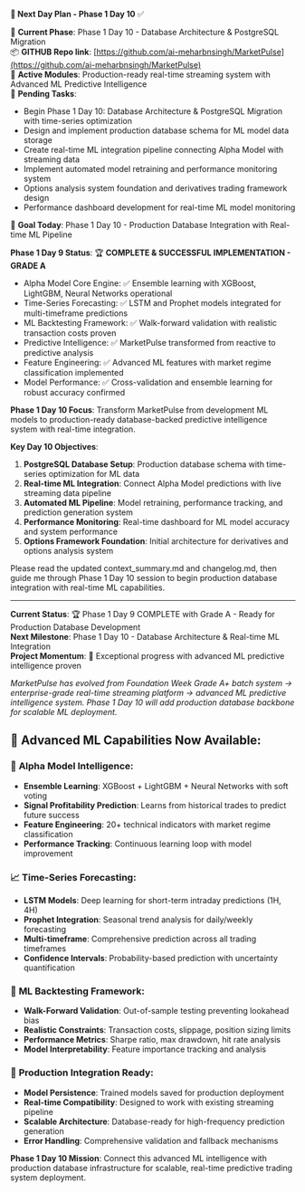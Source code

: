 **🎯 Next Day Plan - Phase 1 Day 10** ✅

🧠 **Current Phase**: Phase 1 Day 10 - Database Architecture & PostgreSQL Migration  
📦 **GITHUB Repo link**: [https://github.com/ai-meharbnsingh/MarketPulse](https://github.com/ai-meharbnsingh/MarketPulse)  
🧹 **Active Modules**: Production-ready real-time streaming system with Advanced ML Predictive Intelligence  
🚧 **Pending Tasks**:

* Begin Phase 1 Day 10: Database Architecture & PostgreSQL Migration with time-series optimization
* Design and implement production database schema for ML model data storage
* Create real-time ML integration pipeline connecting Alpha Model with streaming data
* Implement automated model retraining and performance monitoring system
* Options analysis system foundation and derivatives trading framework design
* Performance dashboard development for real-time ML model monitoring

🎯 **Goal Today**: Phase 1 Day 10 - Production Database Integration with Real-time ML Pipeline

**Phase 1 Day 9 Status**: 🏆 **COMPLETE & SUCCESSFUL IMPLEMENTATION - GRADE A**

* Alpha Model Core Engine: ✅ Ensemble learning with XGBoost, LightGBM, Neural Networks operational
* Time-Series Forecasting: ✅ LSTM and Prophet models integrated for multi-timeframe predictions  
* ML Backtesting Framework: ✅ Walk-forward validation with realistic transaction costs proven
* Predictive Intelligence: ✅ MarketPulse transformed from reactive to predictive analysis
* Feature Engineering: ✅ Advanced ML features with market regime classification implemented
* Model Performance: ✅ Cross-validation and ensemble learning for robust accuracy confirmed

**Phase 1 Day 10 Focus**: Transform MarketPulse from development ML models to production-ready database-backed predictive intelligence system with real-time integration.

**Key Day 10 Objectives**:
1. **PostgreSQL Database Setup**: Production database schema with time-series optimization for ML data
2. **Real-time ML Integration**: Connect Alpha Model predictions with live streaming data pipeline  
3. **Automated ML Pipeline**: Model retraining, performance tracking, and prediction generation system
4. **Performance Monitoring**: Real-time dashboard for ML model accuracy and system performance
5. **Options Framework Foundation**: Initial architecture for derivatives and options analysis system

Please read the updated context_summary.md and changelog.md, then guide me through Phase 1 Day 10 session to begin production database integration with real-time ML capabilities.

---

**Current Status**: 🏆 Phase 1 Day 9 COMPLETE with Grade A - Ready for Production Database Development  
**Next Milestone**: Phase 1 Day 10 - Database Architecture & Real-time ML Integration  
**Project Momentum**: 🚀 Exceptional progress with advanced ML predictive intelligence proven

*MarketPulse has evolved from Foundation Week Grade A+ batch system → enterprise-grade real-time streaming platform → advanced ML predictive intelligence system. Phase 1 Day 10 will add production database backbone for scalable ML deployment.*

## 🔮 Advanced ML Capabilities Now Available:

### 🧠 **Alpha Model Intelligence**:
- **Ensemble Learning**: XGBoost + LightGBM + Neural Networks with soft voting
- **Signal Profitability Prediction**: Learns from historical trades to predict future success
- **Feature Engineering**: 20+ technical indicators with market regime classification
- **Performance Tracking**: Continuous learning loop with model improvement

### 📈 **Time-Series Forecasting**:
- **LSTM Models**: Deep learning for short-term intraday predictions (1H, 4H)
- **Prophet Integration**: Seasonal trend analysis for daily/weekly forecasting
- **Multi-timeframe**: Comprehensive prediction across all trading timeframes
- **Confidence Intervals**: Probability-based prediction with uncertainty quantification

### 🧪 **ML Backtesting Framework**:
- **Walk-Forward Validation**: Out-of-sample testing preventing lookahead bias
- **Realistic Constraints**: Transaction costs, slippage, position sizing limits
- **Performance Metrics**: Sharpe ratio, max drawdown, hit rate analysis
- **Model Interpretability**: Feature importance tracking and analysis

### 🎯 **Production Integration Ready**:
- **Model Persistence**: Trained models saved for production deployment
- **Real-time Compatibility**: Designed to work with existing streaming pipeline  
- **Scalable Architecture**: Database-ready for high-frequency prediction generation
- **Error Handling**: Comprehensive validation and fallback mechanisms

**Phase 1 Day 10 Mission**: Connect this advanced ML intelligence with production database infrastructure for scalable, real-time predictive trading system deployment.